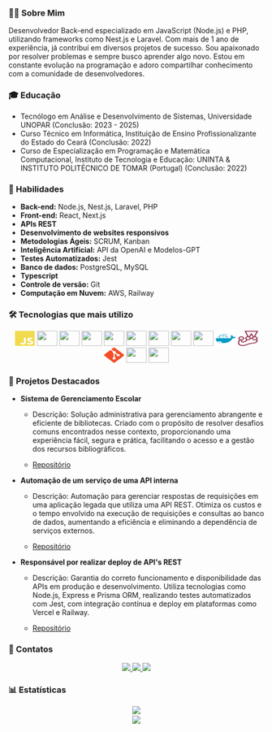 ### 👨‍💻 Sobre Mim

Desenvolvedor Back-end especializado em JavaScript (Node.js) e PHP, utilizando frameworks como Nest.js e Laravel. Com mais de 1 ano de experiência, já contribuí em diversos projetos de sucesso. Sou apaixonado por resolver problemas e sempre busco aprender algo novo. Estou em constante evolução na programação e adoro compartilhar conhecimento com a comunidade de desenvolvedores.

### 🎓 Educação

- Tecnólogo em Análise e Desenvolvimento de Sistemas, Universidade UNOPAR (Conclusão: 2023 - 2025)
- Curso Técnico em Informática, Instituição de Ensino Profissionalizante do Estado do Ceará (Conclusão: 2022)
- Curso de Especialização em Programação e Matemática Computacional, Instituto de Tecnologia e Educação: UNINTA & INSTITUTO POLITÉCNICO DE TOMAR (Portugal) (Conclusão: 2022)

### 👾 Habilidades

- **Back-end:** Node.js, Nest.js, Laravel, PHP
- **Front-end:** React, Next.js
- **APIs REST**
- **Desenvolvimento de websites responsivos**
- **Metodologias Ágeis:** SCRUM, Kanban
- **Inteligência Artificial:** API da OpenAI e Modelos-GPT
- **Testes Automatizados:** Jest
- **Banco de dados:** PostgreSQL, MySQL
- **Typescript**
- **Controle de versão:** Git
- **Computação em Nuvem:** AWS, Railway

### 🛠️ Tecnologias que mais utilizo

<div align="center"> 
  <img src="https://raw.githubusercontent.com/devicons/devicon/master/icons/javascript/javascript-plain.svg" height="30" width="40">
  <img src="https://cdn.jsdelivr.net/gh/devicons/devicon/icons/nodejs/nodejs-original.svg" height="30" width="40">
  <img src="https://cdn.jsdelivr.net/gh/devicons/devicon/icons/nestjs/nestjs-original.svg" height="30" width="40">
  <img src="https://cdn.jsdelivr.net/gh/devicons/devicon/icons/laravel/laravel-original.svg" height="30" width="40">
  <img src="https://cdn.jsdelivr.net/gh/devicons/devicon/icons/php/php-original.svg" height="30" width="40">
  <img src="https://cdn.jsdelivr.net/gh/devicons/devicon/icons/react/react-original.svg" height="30" width="40">
  <img src="https://cdn.jsdelivr.net/gh/devicons/devicon/icons/nextjs/nextjs-original.svg" height="30" width="40">
  <img src="https://cdn.jsdelivr.net/gh/devicons/devicon/icons/postgresql/postgresql-original.svg" height="30" width="40">
  <img src="https://cdn.jsdelivr.net/gh/devicons/devicon/icons/mysql/mysql-original.svg" height="30" width="40">
  <img src="https://raw.githubusercontent.com/devicons/devicon/master/icons/docker/docker-plain.svg" height="30" width="40">
  <img src="https://raw.githubusercontent.com/devicons/devicon/master/icons/jest/jest-plain.svg" height="30" width="40">
  <img src="https://raw.githubusercontent.com/devicons/devicon/master/icons/git/git-original.svg" height="30" width="40">
  <img src="https://cdn.jsdelivr.net/gh/devicons/devicon/icons/amazonwebservices/amazonwebservices-original-wordmark.svg" height="30" width="40">
  <img src="https://cdn.jsdelivr.net/gh/devicons/devicon@latest/icons/railway/railway-original.svg" height="30" width="40">
</div>

### 🚀 Projetos Destacados

- **Sistema de Gerenciamento Escolar**
  
  - Descrição: Solução administrativa para gerenciamento abrangente e eficiente de bibliotecas. Criado com o propósito de resolver desafios comuns encontrados nesse contexto, proporcionando uma experiência fácil, segura e prática, facilitando o acesso e a gestão dos recursos bibliográficos.
    
  - [Repositório](https://github.com/Kayke-Ti/SIBI_V2)
 
- **Automação de um serviço de uma API interna**

  - Descrição: Automação para gerenciar respostas de requisições em uma aplicação legada que utiliza uma API REST. Otimiza os custos e o tempo envolvido na execução de requisições e consultas ao banco de dados, aumentando a eficiência e eliminando a dependência de serviços externos.
 
  - [Repositório](https://github.com/Kayke-Ti/SIBI_V2/tree/main/api)

- **Responsável por realizar deploy de API's REST**

  - Descrição: Garantia do correto funcionamento e disponibilidade das APIs em produção e desenvolvimento. Utiliza tecnologias como Node.js, Express e Prisma ORM, realizando testes automatizados com Jest, com integração contínua e deploy em plataformas como Vercel e Railway.
    
   - [Repositório](https://github.com/Kayke-Ti/SIBI_V2/tree/main/api)
 
### 📧 Contatos

<div align="center"> 
  <a href="https://instagram.com/kaykee_bl?igshid=ZDdkNTZiNTM=" target="_blank">
    <img src="https://img.shields.io/badge/-Instagram-%23E4405F?style=for-the-badge&logo=instagram&logoColor=white" target="_blank">
  </a>
  <a href="mailto:kaykeloiola@gmail.com">
    <img src="https://img.shields.io/badge/-Gmail-%23333?style=for-the-badge&logo=gmail&logoColor=white" target="_blank">
  </a>
  <a href="https://www.linkedin.com/in/kayke-barbosa-loiola-15a96023a" target="_blank">
    <img src="https://img.shields.io/badge/-LinkedIn-%230077B5?style=for-the-badge&logo=linkedin&logoColor=white" target="_blank">
  </a> 
</div>

### 📊 Estatísticas

<div align="center">
  <img src="https://github-readme-stats.vercel.app/api?username=Kayke-Ti&show_icons=true&theme=dark">
  <br>
  <img src="https://github-readme-stats.vercel.app/api/top-langs/?username=Kayke-Ti&layout=compact&theme=dark&hide=html,css,sass,ejs,scss,hack,ruby,c,shell,typescript">
</div>
